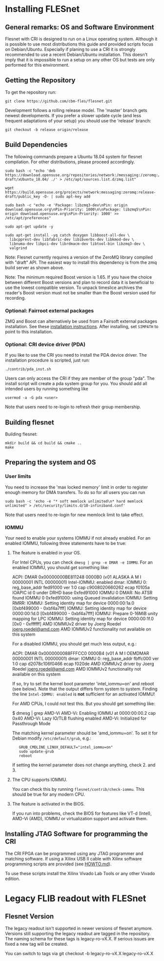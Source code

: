 Installing FLESnet
==================

General remarks: OS and Software Environment
--------------------------------------------

Flesnet with CRI is designed to run on a Linux operating system.
Although it is possible to use most distributions this guide and
provided scripts focus on Debian/Ubuntu. Especially if planing to use
a CRI it is strongly recommended to use a recent Debian/Ubuntu
installation. This doesn't imply that it is impossible to run a setup
on any other OS but tests are only performed for this environment.

Getting the Repository
----------------------

To get the repository run:

    git clone https://github.com/cbm-fles/flesnet.git

Development follows a rolling release model. The 'master' branch gets
newest developments. If you prefer a slower update cycle (and less
frequent adaptations of your setup) you should use the 'release'
branch:

    git checkout -b release origin/release

Build Dependencies
------------------

The following commands prepare a Ubuntu 18.04 system for flesnet
compilation. For other distributions, please proceed accordingly.

    sudo bash -c "echo 'deb https://download.opensuse.org/repositories/network:/messaging:/zeromq:/release-draft/xUbuntu_18.04/ ./' > /etc/apt/sources.list.d/zmq.list"

    wget https://build.opensuse.org/projects/network:messaging:zeromq:release-draft/public_key -O- | sudo apt-key add

    sudo bash -c "echo -e 'Package: libzmq3-dev\nPin: origin download.opensuse.org\nPin-Priority: 1000\n\nPackage: libzmq5\nPin: origin download.opensuse.org\nPin-Priority: 1000' >> /etc/apt/preferences"

    sudo apt-get update -y

    sudo apt-get install -yq catch doxygen libboost-all-dev \
      libcpprest-dev libfabric-dev libibverbs-dev libkmod-dev \
      libnuma-dev libpci-dev librdmacm-dev libtool-bin libzmq3-dev \
      valgrind

Note: Flesnet currently requires a version of the ZeroMQ library
compiled with "draft" API. The easiest way to install this dependency
is from the zmq build server as shown above.

Note: The minimum required Boost version is 1.65. If you have the
choice between different Boost versions and plan to record data it is
beneficial to use the lowest compatible version. To unpack timeslice
archives the reader's Boost version must not be smaller than the Boost
version used for recording.


### Optional: Fairroot external packages

ZMQ and Boost can alternatively be used from a Fairsoft external packages
installation. See these [installation instructions][fairsoft-ext].
After installing, set `SIMPATH` to point to this installation.

[fairsoft-ext]: http://fairroot.gsi.de/?q=node/8


### Optional: CRI device driver (PDA)

If you like to use the CRI you need to install the PDA device driver.
The installation procedure is scripted, just run:

    ./contrib/pda_inst.sh

Users can only access the CRI if they are member of the group "pda".
The install script will create a pda system group for you. You should
add all intended users by running something like

    usermod -a -G pda <user>

Note that users need to re-login to refresh their group membership.


Building flesnet
----------------

Building flesnet:

    mkdir build && cd build && cmake ..
    make


Preparing the system and OS
---------------------------

### User limits

You need to increase the 'max locked memory' limit in order to
register enough memory for DMA transfers. To do so for all users you can run

    sudo bash -c 'echo -e "* soft memlock unlimited\n* hard memlock unlimited" > /etc/security/limits.d/10-infiniband.conf'

Note that users need to re-login for new memlock limit to take effect.

### IOMMU

Your need to enable your systems IOMMU if not already enabled.
For an enabled IOMMU, following three statements have to be true:

  1. The feature is enabled in your OS.

     For Intel CPUs, you can check `dmesg | grep -e DMAR -e IOMMU`.
     For an enabled IOMMU, you should get something like:

        ACPI: DMAR 0x00000000BE811248 0000B0 (v01 ALASKA A M I    00000001 INTL 00000001)
        Intel-IOMMU: enabled
        dmar: IOMMU 0: reg_base_addr fed91000 ver 1:0 cap c9008020660262 ecap f0105a
        IOAPIC id 0 under DRHD base  0xfed91000 IOMMU 0
        DMAR: No ATSR found
        IOMMU 0 0xfed91000: using Queued invalidation
        IOMMU: Setting RMRR:
        IOMMU: Setting identity map for device 0000:00:1a.0 [0xbf499000 - 0xbf4a7fff]
        IOMMU: Setting identity map for device 0000:00:1d.0 [0xbf499000 - 0xbf4a7fff]
        IOMMU: Prepare 0-16MiB unity mapping for LPC
        IOMMU: Setting identity map for device 0000:00:1f.0 [0x0 - 0xffffff]
        AMD IOMMUv2 driver by Joerg Roedel <joerg.roedel@amd.com>
        AMD IOMMUv2 functionality not available on this system

     For a disabled IOMMU, you should get much less output, e.g.:

        ACPI: DMAR 0x0000000088FFFCC0 0000B4 (v01 A M I  OEMDMAR  00000001 INTL 00000001)
        dmar: IOMMU 0: reg_base_addr fbffc000 ver 1:0 cap d2078c106f0466 ecap f020de
        AMD IOMMUv2 driver by Joerg Roedel <joerg.roedel@amd.com>
        AMD IOMMUv2 functionality not available on this system

     If so, try to set the kernel boot parameter 'intel_iommu=on' and reboot
	 (see below). Note that the output differs form system to system.
     Finding the line `Intel-IOMMU: enabled` is **not** sufficient for an
	 activated IOMMU!

     For AMD CPUs, I could not test this. But you should get something like:

        $ dmesg | grep AMD-Vi
        AMD-Vi: Enabling IOMMU at 0000:00:00.2 cap 0x40
        AMD-Vi: Lazy IO/TLB flushing enabled
        AMD-Vi: Initialized for Passthrough Mode

     The matching kernel parameter should be 'amd_iommu=on'.
     To set it for Debian modify `/etc/default/grub`, e.g.:

            GRUB_CMDLINE_LINUX_DEFAULT="intel_iommu=on"
            sudo update-grub
            reboot

     If setting the kernel parameter does not change anything, check 2. and 3.

  2. The CPU supports IOMMU.

     You can check this by running `flesnet/contrib/check-iommu`. This should
	 be true for any modern CPU.

  3. The feature is activated in the BIOS.

     If you run into problems, check the BIOS for features like
     VT-d (Intel), AMD-Vi (AMD), IOMMU or virtualization support and activate
	 them.

Installing JTAG Software for programming the CRI
-------------------------------------------------

The CRI FPGA can be programmed using any JTAG programmer and matching
software. If using a Xilinx USB II cable with Xilinx software
programming scripts are provided (see [HOWTO.md](HOWTO.md)).

To use these scripts install the Xilinx Vivado Lab Tools or any other
Vivado edition.

Legacy FLIB readout with FLESnet
==================================

Flesnet Version
---------------

The legacy readout isn't supported in newer versions of flesnet
anymore. Versions still supporting the legacy readout are tagged in
the repository. The naming schema for these tags is legacy-ro-vX.X. If
serious issues are fixed a new tag will be created.

You can switch to tags via
    git checkout -b legacy-ro-vX.X legacy-ro-vX.X

